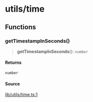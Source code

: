 # utils/time

## Functions

### getTimestampInSeconds()

> **getTimestampInSeconds**(): `number`

#### Returns

`number`

#### Source

[lib/utils/time.ts:1](https://github.com/PufferFinance/puffer-sdk/blob/f115cf3efeddd486916ab654a3cda79a22042ad4/lib/utils/time.ts#L1)
